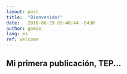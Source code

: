 ```yaml
---
layout: post
title:  "Bienvenido!"
date:   2018-08-29 09:48:44 -0430
author: gomix
lang: es
ref: welcome
---
```

## Mi primera publicación, TEP...
